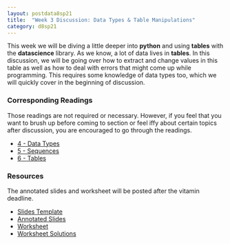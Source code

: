 ```yaml
---
layout: postdata8sp21
title:  "Week 3 Discussion: Data Types & Table Manipulations"
category: d8sp21
---
```


This week we will be diving a little deeper into **python** and using **tables** with the **datascience** library. As we know, a lot of data lives in **tables**. In this discussion, we will be going over how to extract and change values in this table as well as how to deal with errors that might come up while programming. This requires some knowledge of data types too, which we will quickly cover in the beginning of discussion.

### Corresponding Readings

Those readings are not required or necessary. However, if you feel that you want to brush up before coming to section or feel iffy about certain topics after discussion, you are encouraged to go through the readings.

- [4 - Data Types](https://www.inferentialthinking.com/chapters/04/Data_Types.html)
- [5 - Sequences](https://www.inferentialthinking.com/chapters/05/Sequences.html)
- [6 - Tables](https://www.inferentialthinking.com/chapters/06/Tables.html)


### Resources

The annotated slides and worksheet will be posted after the vitamin deadline.

- [Slides Template](/assets/docs/d8-sp21-dis03.pdf)
- [Annotated Slides](/assets/docs/d8-sp21-dis03-sol)
- [Worksheet](https://docs.google.com/document/d/102IL5n0VRsYPLaJWb9L5H87MQ46ZL6xK3TPpwzongfA/edit?usp=sharing)
- [Worksheet Solutions](https://docs.google.com/document/d/1BtPlfjWIw0MF-ILh8exrxI7V52VEkPK5df3awebp280/edit?usp=sharing)

